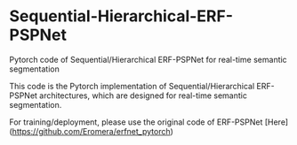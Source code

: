 # Sequential-Hierarchical-ERF-PSPNet
Pytorch code of Sequential/Hierarchical ERF-PSPNet for real-time semantic segmentation

This code is the Pytorch implementation of Sequential/Hierarchical ERF-PSPNet architectures, which are designed for real-time semantic segmentation.

For training/deployment, please use the original code of ERF-PSPNet [Here] (https://github.com/Eromera/erfnet_pytorch)
